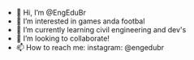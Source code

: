 - 👋 Hi, I’m @EngEduBr
- 👀 I’m interested in games anda footbal
- 🌱 I’m currently learning civil engineering and dev's
- 💞️ I’m looking to collaborate!
- 📫 How to reach me: instagram: @engedubr

<!---
EngEduBr/EngEduBr is a ✨ special ✨ repository because its `README.md` (this file) appears on your GitHub profile.
You can click the Preview link to take a look at your changes.
--->
